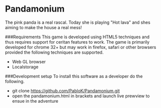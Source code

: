 Pandamonium
=================
The pink panda is a real rascal. Today she is playing "Hot lava" and shes aiming to make the house a real mess!

###Requirements
This game is developed using HTML5 techniques and thus requires support for ceritan features to work. The game is primarily developed for chrome 32+
but may work in firefox, safari or other browsers provided the following techniques are supported.

* Web GL browser
* Localstorage


###Development setup
To install this software as a developer do the following.

* git clone https://github.com/PabloK/Pandamonium.git
* open the pandamonium.html in brackets and launch live prewview to ensue in the adventure
